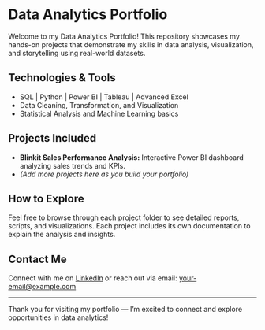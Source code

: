 # Data Analytics Portfolio

Welcome to my Data Analytics Portfolio! This repository showcases my hands-on projects that demonstrate my skills in data analysis, visualization, and storytelling using real-world datasets.

## Technologies & Tools
- SQL | Python | Power BI | Tableau | Advanced Excel
- Data Cleaning, Transformation, and Visualization
- Statistical Analysis and Machine Learning basics

## Projects Included
- **Blinkit Sales Performance Analysis:** Interactive Power BI dashboard analyzing sales trends and KPIs.
- *(Add more projects here as you build your portfolio)*

## How to Explore
Feel free to browse through each project folder to see detailed reports, scripts, and visualizations. Each project includes its own documentation to explain the analysis and insights.

## Contact Me
Connect with me on [LinkedIn](https://www.linkedin.com/in/sri-durga-bhavani-gude-61171b222/) or reach out via email: your-email@example.com

---

Thank you for visiting my portfolio — I’m excited to connect and explore opportunities in data analytics!
